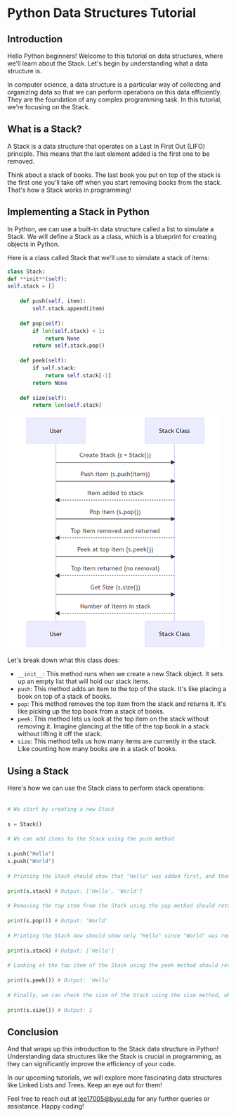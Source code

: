 # Python Data Structures Tutorial

## Introduction

Hello Python beginners! Welcome to this tutorial on data structures, where we'll learn about the Stack. Let's begin by understanding what a data structure is.

In computer science, a data structure is a particular way of collecting and organizing data so that we can perform operations on this data efficiently. They are the foundation of any complex programming task. In this tutorial, we're focusing on the Stack.

## What is a Stack?

A Stack is a data structure that operates on a Last In First Out (LIFO) principle. This means that the last element added is the first one to be removed.

Think about a stack of books. The last book you put on top of the stack is the first one you'll take off when you start removing books from the stack. That's how a Stack works in programming!

## Implementing a Stack in Python

In Python, we can use a built-in data structure called a list to simulate a Stack. We will define a Stack as a class, which is a blueprint for creating objects in Python.

Here is a class called Stack that we'll use to simulate a stack of items:

```python
class Stack:
def **init**(self):
self.stack = []

    def push(self, item):
        self.stack.append(item)

    def pop(self):
        if len(self.stack) < 1:
            return None
        return self.stack.pop()

    def peek(self):
        if self.stack:
            return self.stack[-1]
        return None

    def size(self):
        return len(self.stack)

```

![Example Image](stack.png)

Let's break down what this class does:

- `__init__`: This method runs when we create a new Stack object. It sets up an empty list that will hold our stack items.
- `push`: This method adds an item to the top of the stack. It's like placing a book on top of a stack of books.
- `pop`: This method removes the top item from the stack and returns it. It's like picking up the top book from a stack of books.
- `peek`: This method lets us look at the top item on the stack without removing it. Imagine glancing at the title of the top book in a stack without lifting it off the stack.
- `size`: This method tells us how many items are currently in the stack. Like counting how many books are in a stack of books.

## Using a Stack

Here's how we can use the Stack class to perform stack operations:

```python

# We start by creating a new Stack

s = Stack()

# We can add items to the Stack using the push method

s.push("Hello")
s.push("World")

# Printing the Stack should show that "Hello" was added first, and then "World"

print(s.stack) # Output: ['Hello', 'World']

# Removing the top item from the Stack using the pop method should return "World"

print(s.pop()) # Output: 'World'

# Printing the Stack now should show only "Hello" since "World" was removed

print(s.stack) # Output: ['Hello']

# Looking at the top item of the Stack using the peek method should return "Hello"

print(s.peek()) # Output: 'Hello'

# Finally, we can check the size of the Stack using the size method, which should return 1

print(s.size()) # Output: 1
```

## Conclusion

And that wraps up this introduction to the Stack data structure in Python! Understanding data structures like the Stack is crucial in programming, as they can significantly improve the efficiency of your code.

In our upcoming tutorials, we will explore more fascinating data structures like Linked Lists and Trees. Keep an eye out for them!

Feel free to reach out at lee17005@byui.edu for any further queries or assistance. Happy coding!
